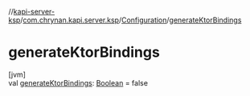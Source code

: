 //[kapi-server-ksp](../../../index.md)/[com.chrynan.kapi.server.ksp](../index.md)/[Configuration](index.md)/[generateKtorBindings](generate-ktor-bindings.md)

# generateKtorBindings

[jvm]\
val [generateKtorBindings](generate-ktor-bindings.md): [Boolean](https://kotlinlang.org/api/latest/jvm/stdlib/kotlin/-boolean/index.html) = false
